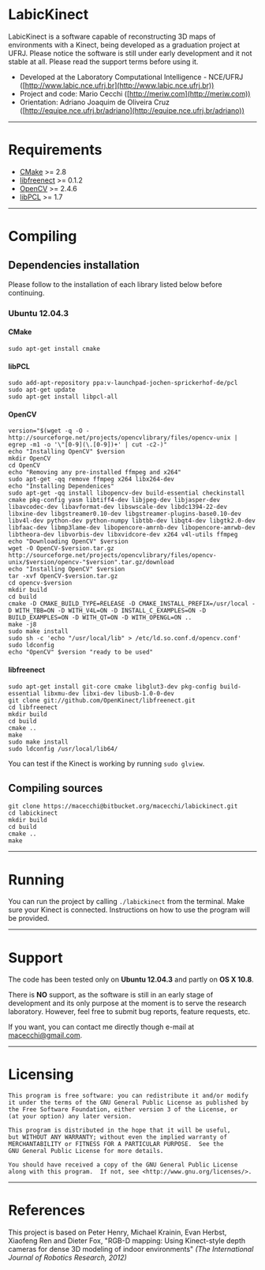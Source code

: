 LabicKinect
=============================

LabicKinect is a software capable of reconstructing 3D maps of environments with a Kinect, being developed as a graduation project at UFRJ. Please notice the software is still under early development and it not stable at all. Please read the support terms before using it.

- Developed at the Laboratory Computational Intelligence - NCE/UFRJ ([http://www.labic.nce.ufrj.br](http://www.labic.nce.ufrj.br))
- Project and code: Mario Cecchi ([http://meriw.com](http://meriw.com))
- Orientation: Adriano Joaquim de Oliveira Cruz ([http://equipe.nce.ufrj.br/adriano](http://equipe.nce.ufrj.br/adriano))

- - -

# Requirements
- [CMake](http://www.cmake.org/) >= 2.8
- [libfreenect](https://github.com/OpenKinect/libfreenect) >= 0.1.2
- [OpenCV](http://opencv.org) >= 2.4.6
- [libPCL](http://pointclouds.org) >= 1.7

- - -

# Compiling
## Dependencies installation
Please follow to the installation of each library listed below before continuing.
### Ubuntu 12.04.3
#### CMake
	sudo apt-get install cmake
#### libPCL
	sudo add-apt-repository ppa:v-launchpad-jochen-sprickerhof-de/pcl
	sudo apt-get update
	sudo apt-get install libpcl-all
#### OpenCV
	version="$(wget -q -O - http://sourceforge.net/projects/opencvlibrary/files/opencv-unix | egrep -m1 -o '\"[0-9](\.[0-9])+' | cut -c2-)"
	echo "Installing OpenCV" $version
	mkdir OpenCV
	cd OpenCV
	echo "Removing any pre-installed ffmpeg and x264"
	sudo apt-get -qq remove ffmpeg x264 libx264-dev
	echo "Installing Dependenices"
	sudo apt-get -qq install libopencv-dev build-essential checkinstall cmake pkg-config yasm libtiff4-dev libjpeg-dev libjasper-dev libavcodec-dev libavformat-dev libswscale-dev libdc1394-22-dev libxine-dev libgstreamer0.10-dev libgstreamer-plugins-base0.10-dev libv4l-dev python-dev python-numpy libtbb-dev libqt4-dev libgtk2.0-dev libfaac-dev libmp3lame-dev libopencore-amrnb-dev libopencore-amrwb-dev libtheora-dev libvorbis-dev libxvidcore-dev x264 v4l-utils ffmpeg
	echo "Downloading OpenCV" $version
	wget -O OpenCV-$version.tar.gz http://sourceforge.net/projects/opencvlibrary/files/opencv-unix/$version/opencv-"$version".tar.gz/download
	echo "Installing OpenCV" $version
	tar -xvf OpenCV-$version.tar.gz
	cd opencv-$version
	mkdir build
	cd build
	cmake -D CMAKE_BUILD_TYPE=RELEASE -D CMAKE_INSTALL_PREFIX=/usr/local -D WITH_TBB=ON -D WITH_V4L=ON -D INSTALL_C_EXAMPLES=ON -D BUILD_EXAMPLES=ON -D WITH_QT=ON -D WITH_OPENGL=ON ..
	make -j8
	sudo make install
	sudo sh -c 'echo "/usr/local/lib" > /etc/ld.so.conf.d/opencv.conf'
	sudo ldconfig
	echo "OpenCV" $version "ready to be used"
#### libfreenect
	sudo apt-get install git-core cmake libglut3-dev pkg-config build-essential libxmu-dev libxi-dev libusb-1.0-0-dev
	git clone git://github.com/OpenKinect/libfreenect.git
	cd libfreenect
	mkdir build
	cd build
	cmake ..
	make
	sudo make install
	sudo ldconfig /usr/local/lib64/

You can test if the Kinect is working by running `sudo glview`.
## Compiling sources
	git clone https://macecchi@bitbucket.org/macecchi/labickinect.git
	cd labickinect
	mkdir build
	cd build
	cmake ..
	make

- - -

# Running
You can run the project by calling `./labickinect` from the terminal. Make sure your Kinect is connected. Instructions on how to use the program will be provided.

- - -

# Support
The code has been tested only on **Ubuntu 12.04.3** and partly on **OS X 10.8**.

There is **NO** support, as the software is still in an early stage of development and its only purpose at the moment is to serve the research laboratory. However, feel free to submit bug reports, feature requests, etc.

If you want, you can contact me directly though e-mail at macecchi@gmail.com.

- - -

# Licensing

	This program is free software: you can redistribute it and/or modify
    it under the terms of the GNU General Public License as published by
    the Free Software Foundation, either version 3 of the License, or
    (at your option) any later version.

    This program is distributed in the hope that it will be useful,
    but WITHOUT ANY WARRANTY; without even the implied warranty of
    MERCHANTABILITY or FITNESS FOR A PARTICULAR PURPOSE.  See the
    GNU General Public License for more details.

    You should have received a copy of the GNU General Public License
    along with this program.  If not, see <http://www.gnu.org/licenses/>.

- - -

# References
This project is based on Peter Henry, Michael Krainin, Evan Herbst, Xiaofeng Ren and Dieter Fox, "RGB-D mapping: Using Kinect-style depth cameras for dense 3D modeling of indoor environments" *(The International Journal of Robotics Research, 2012)*

